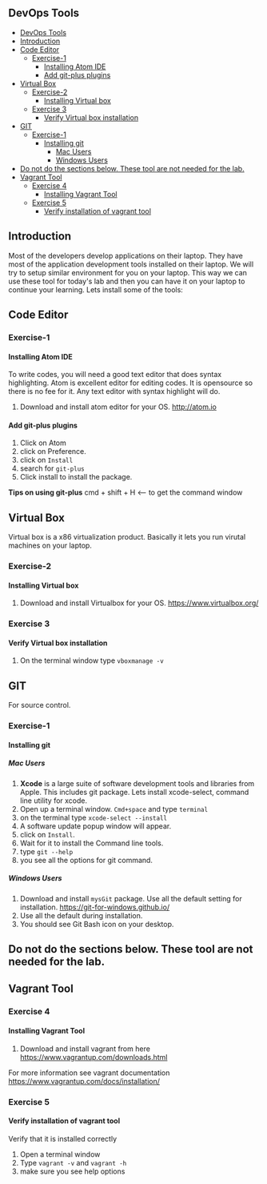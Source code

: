 
DevOps Tools
---

<!-- MDTOC maxdepth:6 firsth1:1 numbering:0 flatten:0 bullets:1 updateOnSave:1 -->

   - [DevOps Tools](#devops-tools)   
   - [Introduction](#introduction)   
   - [Code Editor](#code-editor)   
      - [Exercise-1](#exercise-1)   
         - [Installing Atom IDE](#installing-atom-ide)   
         - [Add git-plus plugins](#add-git-plus-plugins)   
   - [Virtual Box](#virtual-box)   
      - [Exercise-2](#exercise-2)   
         - [Installing Virtual box](#installing-virtual-box)   
      - [Exercise 3](#exercise-3)   
         - [Verify Virtual box installation](#verify-virtual-box-installation)   
   - [GIT](#git)   
      - [Exercise-1](#exercise-1)   
         - [Installing git](#installing-git)   
            - [Mac Users](#mac-users)   
            - [Windows Users](#windows-users)   
   - [Do not do the sections below. These tool are not needed for the lab.](#do-not-do-the-sections-below-these-tool-are-not-needed-for-the-lab)   
   - [Vagrant Tool](#vagrant-tool)   
      - [Exercise 4](#exercise-4)   
         - [Installing Vagrant Tool](#installing-vagrant-tool)   
      - [Exercise 5](#exercise-5)   
         - [Verify installation of vagrant tool](#verify-installation-of-vagrant-tool)   

<!-- /MDTOC -->




Introduction
---

Most of the developers develop applications on their laptop.  They have most of the application development tools installed on their laptop. We will try to setup similar environment for you on your laptop. This way we can use these tool for today's lab and then you can have it on your laptop to continue your learning.  Lets install some of the tools:

## Code Editor
### Exercise-1
#### Installing Atom IDE
To write codes, you will need a good text editor that does syntax highlighting. Atom is excellent editor for editing  codes. It is opensource so there is no fee for it.  Any text editor with syntax highlight will do.

1. Download and install atom editor for your OS.
http://atom.io

#### Add git-plus plugins
1. Click on Atom
2. click on Preference.
3. click on `Install`
4. search for `git-plus`
5. Click install to install the package.

**Tips on using git-plus**
cmd + shift + H  <-- to get the command window

## Virtual Box
Virtual box is a x86 virtualization product.  Basically it lets you run virutal machines on your laptop.

### Exercise-2
#### Installing Virtual box

1. Download and install Virtualbox for your OS.
    https://www.virtualbox.org/


### Exercise 3
#### Verify Virtual box installation
1. On the terminal window type `vboxmanage -v`


## GIT
For source control.
### Exercise-1
#### Installing git
##### Mac Users
1. **Xcode** is a large suite of software development tools and libraries from Apple.  This includes git package.  Lets install xcode-select, command line utility for xcode.
2. Open up a terminal window.  `Cmd+space`  and type `terminal`
3. on the terminal type  `xcode-select --install`
4. A software update popup window will appear.
5. click on `Install`.
6. Wait for it to install the Command line tools.
7. type  `git --help`
8. you see all the options for git command.

##### Windows Users
1. Download  and install `mysGit` package. Use all the default setting for installation. https://git-for-windows.github.io/
2. Use all the default during installation.
2. You should see Git Bash icon on your desktop.  

## Do not do the sections below. These tool are not needed for the lab.
## Vagrant Tool
### Exercise 4
#### Installing Vagrant Tool
1. Download and install vagrant from here
    https://www.vagrantup.com/downloads.html

For more information see vagrant documentation
https://www.vagrantup.com/docs/installation/


### Exercise 5
#### Verify installation of vagrant tool
Verify that it is installed correctly

1. Open a terminal window
2. Type `vagrant -v` and `vagrant -h`
3. make sure you see help options
